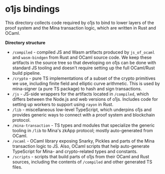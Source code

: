 # o1js bindings

This directory collects code required by o1js to bind to lower layers of the proof system and the Mina transaction logic, which are written in Rust and OCaml.


**Directory structure**

- `/compiled` - compiled JS and Wasm artifacts produced by `js_of_ocaml` and `wasm-bindgen` from Rust and OCaml source code. We keep these artifacts in the source tree so that developing on o1js can be done with standard JS tooling and doesn't require setting up the full OCaml/Rust build pipeline.
- `/crypto` - pure TS implementations of a subset of the crypto primitives we use, including finite field and elliptic curve arithmetic. This is used by mina-signer (a pure TS package) to hash and sign transactions.
- `/js` - JS-side wrappers for the artifacts located in `/compiled`, which differs between the Node.js and web versions of o1js. Includes code for setting up workers to support using `rayon` in Rust.
- `/lib` - miscellaneous low-level TypeScript, which underpins o1js and provides generic ways to connect with a proof system and blockchain protocol.
- `/mina-transaction` - TS types and modules that specialize the generic tooling in `/lib` to Mina's zkApp protocol; mostly auto-generated from OCaml.
- `/ocaml` - OCaml library exposing Snarky, Pickles and parts of the Mina transaction logic to JS. Also, OCaml scripts that help auto-generate TypeScript for Mina- and crypto-related types and constants.
- `/scripts` - scripts that build parts of o1js from their OCaml and Rust sources, including the contents of `/compiled` and other generated TS files.

